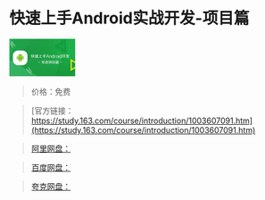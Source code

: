 # 快速上手Android实战开发-项目篇

![img](../../../assets/study163/free/6631847319444146299.jpg)

> 价格：免费

> [官方链接：https://study.163.com/course/introduction/1003607091.htm](https://study.163.com/course/introduction/1003607091.htm)

> [阿里网盘：]()

> [百度网盘：]()

> [夸克网盘：]()
